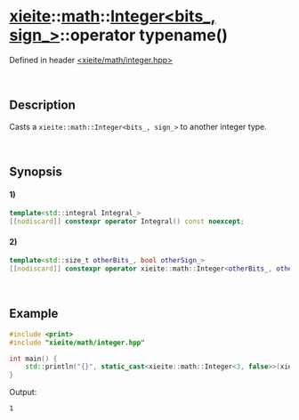 # [xieite](../../../../../xieite.md)\:\:[math](../../../../../math.md)\:\:[Integer<bits_, sign_>](../../../../integer.md)\:\:operator typename\(\)
Defined in header [<xieite/math/integer.hpp>](../../../../../../../include/xieite/math/integer.hpp)

&nbsp;

## Description
Casts a `xieite::math::Integer<bits_, sign_>` to another integer type.

&nbsp;

## Synopsis
#### 1)
```cpp
template<std::integral Integral_>
[[nodiscard]] constexpr operator Integral() const noexcept;
```
#### 2)
```cpp
template<std::size_t otherBits_, bool otherSign_>
[[nodiscard]] constexpr operator xieite::math::Integer<otherBits_, otherSign_>() const noexcept;
```

&nbsp;

## Example
```cpp
#include <print>
#include "xieite/math/integer.hpp"

int main() {
    std::println("{}", static_cast<xieite::math::Integer<3, false>>(xieite::math::Integer<4, false>(9)).data());
}
```
Output:
```
1
```

